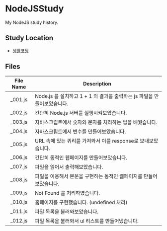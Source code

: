 # NodeJSStudy

My NodeJS study history.

## Study Location

* [생활코딩](https://opentutorials.org/course/3332)

## Files
|File Name|Description|
|:---:|---|
|_001.js|Node.js 를 설치하고 1 + 1 의 결과를 출력하는 js 파일을 만들어보았습니다.|
|_002.js|간단히 Node.js 서버를 실행시켜보았습니다.|
|_003.js|자바스크립트에서 숫자와 문자를 처리하는 법을 배웠습니다.|
|_004.js|자바스크립트에서 변수를 만들어보았습니다.|
|_005.js|URL 속에 있는 쿼리를 가져와서 이를 response로 보내보았습니다.|
|_006.js|간단히 동적인 웹페이지를 만들어보았습니다.|
|_007.js|파일을 읽어서 출력해보았습니다.|
|_008.js|파일을 이용해서 본문을 구현하는 동적인 웹페이지를 만들어보았습니다.|
|_009.js|Not Found 를 처리하였습니다.|
|_010.js|홈페이지를 구현했습니다. (undefined 처리)|
|_011.js|파일 목록을 불러와보았습니다.|
|_012.js|파일 목록을 불러와서 ul 리스트를 만들어냈습니다.|